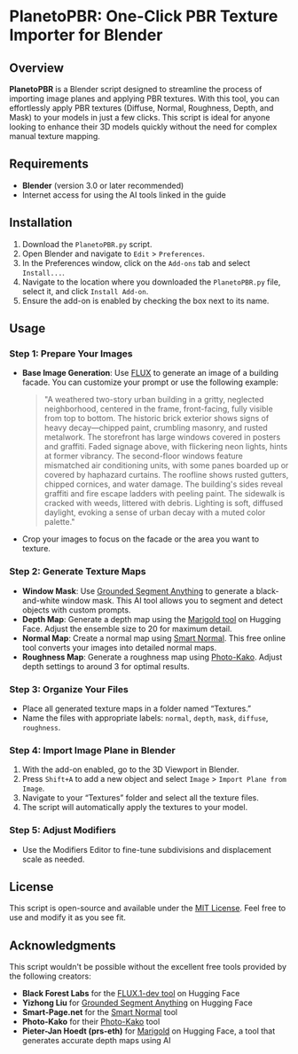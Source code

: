 # PlanetoPBR: One-Click PBR Texture Importer for Blender

## Overview

**PlanetoPBR** is a Blender script designed to streamline the process of importing image planes and applying PBR textures. With this tool, you can effortlessly apply PBR textures (Diffuse, Normal, Roughness, Depth, and Mask) to your models in just a few clicks. This script is ideal for anyone looking to enhance their 3D models quickly without the need for complex manual texture mapping.

## Requirements

- **Blender** (version 3.0 or later recommended)
- Internet access for using the AI tools linked in the guide

## Installation

1. Download the `PlanetoPBR.py` script.
2. Open Blender and navigate to `Edit` > `Preferences`.
3. In the Preferences window, click on the `Add-ons` tab and select `Install...`.
4. Navigate to the location where you downloaded the `PlanetoPBR.py` file, select it, and click `Install Add-on`.
5. Ensure the add-on is enabled by checking the box next to its name.

## Usage

### Step 1: Prepare Your Images
- **Base Image Generation**: Use [FLUX](https://huggingface.co/spaces/black-forest-labs/FLUX.1-dev) to generate an image of a building facade. You can customize your prompt or use the following example:

  > "A weathered two-story urban building in a gritty, neglected neighborhood, centered in the frame, front-facing, fully visible from top to bottom. The historic brick exterior shows signs of heavy decay—chipped paint, crumbling masonry, and rusted metalwork. The storefront has large windows covered in posters and graffiti. Faded signage above, with flickering neon lights, hints at former vibrancy. The second-floor windows feature mismatched air conditioning units, with some panes boarded up or covered by haphazard curtains. The roofline shows rusted gutters, chipped cornices, and water damage. The building's sides reveal graffiti and fire escape ladders with peeling paint. The sidewalk is cracked with weeds, littered with debris. Lighting is soft, diffused daylight, evoking a sense of urban decay with a muted color palette."

- Crop your images to focus on the facade or the area you want to texture.

### Step 2: Generate Texture Maps
- **Window Mask**: Use [Grounded Segment Anything](https://huggingface.co/spaces/yizhangliu/Grounded-Segment-Anything) to generate a black-and-white window mask. This AI tool allows you to segment and detect objects with custom prompts.
- **Depth Map**: Generate a depth map using the [Marigold tool](https://huggingface.co/spaces/prs-eth/marigold) on Hugging Face. Adjust the ensemble size to 20 for maximum detail.
- **Normal Map**: Create a normal map using [Smart Normal](https://www.smart-page.net/smartnormal/). This free online tool converts your images into detailed normal maps.
- **Roughness Map**: Generate a roughness map using [Photo-Kako](https://www.photo-kako.com/en/hpf/). Adjust depth settings to around 3 for optimal results.

### Step 3: Organize Your Files
- Place all generated texture maps in a folder named “Textures.”
- Name the files with appropriate labels: `normal`, `depth`, `mask`, `diffuse`, `roughness`.

### Step 4: Import Image Plane in Blender
1. With the add-on enabled, go to the 3D Viewport in Blender.
2. Press `Shift+A` to add a new object and select `Image` > `Import Plane from Image`.
3. Navigate to your “Textures” folder and select all the texture files.
4. The script will automatically apply the textures to your model.

### Step 5: Adjust Modifiers
- Use the Modifiers Editor to fine-tune subdivisions and displacement scale as needed.

## License

This script is open-source and available under the [MIT License](https://opensource.org/licenses/MIT). Feel free to use and modify it as you see fit.

## Acknowledgments

This script wouldn't be possible without the excellent free tools provided by the following creators:

- **Black Forest Labs** for the [FLUX.1-dev tool](https://huggingface.co/spaces/black-forest-labs/FLUX.1-dev) on Hugging Face
- **Yizhong Liu** for [Grounded Segment Anything](https://huggingface.co/spaces/yizhangliu/Grounded-Segment-Anything) on Hugging Face
- **Smart-Page.net** for the [Smart Normal](https://www.smart-page.net/smartnormal/) tool
- **Photo-Kako** for their [Photo-Kako](https://www.photo-kako.com/en/hpf/) tool
- **Pieter-Jan Hoedt (prs-eth)** for [Marigold](https://huggingface.co/spaces/prs-eth/marigold) on Hugging Face, a tool that generates accurate depth maps using AI
